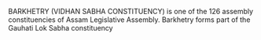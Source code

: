 BARKHETRY (VIDHAN SABHA CONSTITUENCY) is one of the 126 assembly constituencies of Assam Legislative Assembly. Barkhetry forms part of the Gauhati Lok Sabha constituency

